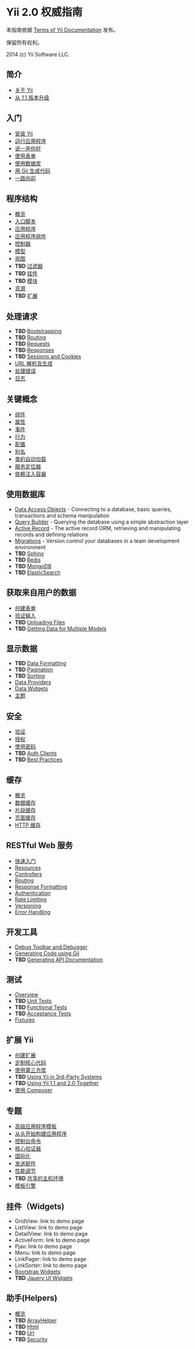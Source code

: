 Yii 2.0 权威指南
===============================

本指南依据 [Terms of Yii Documentation](http://www.yiiframework.com/doc/terms/) 发布。

保留所有权利。

2014 (c) Yii Software LLC.


简介
------------

* [关于 Yii](intro-yii.md)
* [从 1.1 版本升级](intro-upgrade-from-v1.md)


入门
---------------

* [安装 Yii](start-installation.md)
* [运行应用程序](start-workflow.md)
* [说一声你好](start-hello.md)
* [使用表单](start-forms.md)
* [使用数据库](start-databases.md)
* [用 Gii 生成代码](start-gii.md)
* [一路向前](start-looking-head.md)


程序结构
---------------------

* [概览](structure-overview.md)
* [入口脚本](structure-entry-scripts.md)
* [应用程序](structure-applications.md)
* [应用程序组件](structure-application-components.md)
* [控制器](structure-controllers.md)
* [模型](structure-models.md)
* [视图](structure-views.md)
* **TBD** [过滤器](structure-filters.md)
* **TBD** [挂件](structure-widgets.md)
* **TBD** [模块](structure-modules.md)
* [资源](structure-assets.md)
* **TBD** [扩展](structure-extensions.md)


处理请求
-----------------

* **TBD** [Bootstrapping](runtime-bootstrapping.md)
* **TBD** [Routing](runtime-routing.md)
* **TBD** [Requests](runtime-requests.md)
* **TBD** [Responses](runtime-responses.md)
* **TBD** [Sessions and Cookies](runtime-sessions-cookies.md)
* [URL 解析及生成](runtime-url-handling.md)
* [处理错误](runtime-handling-errors.md)
* [日志](runtime-logging.md)


关键概念
------------

* [组件](concept-components.md)
* [属性](concept-properties.md)
* [事件](concept-events.md)
* [行为](concept-behaviors.md)
* [配置](concept-configurations.md)
* [别名](concept-aliases.md)
* [类的自动加载](concept-autoloading.md)
* [服务定位器](concept-service-locator.md)
* [依赖注入容器](concept-di-container.md)


使用数据库
----------------------

* [Data Access Objects](db-dao.md) - Connecting to a database, basic queries, transactions and schema manipulation
* [Query Builder](db-query-builder.md) - Querying the database using a simple abstraction layer
* [Active Record](db-active-record.md) - The active record ORM, retrieving and manipulating records and defining relations
* [Migrations](db-migrations.md) - Version control your databases in a team development environment
* **TBD** [Sphinx](db-sphinx.md)
* **TBD** [Redis](db-redis.md)
* **TBD** [MongoDB](db-mongodb.md)
* **TBD** [ElasticSearch](db-elastic-search.md)


获取来自用户的数据
-----------------------

* [创建表单](input-forms.md)
* [验证输入](input-validation.md)
* **TBD** [Uploading Files](input-file-upload.md)
* **TBD** [Getting Data for Multiple Models](input-multiple-models.md)


显示数据
---------------

* **TBD** [Data Formatting](output-formatting.md)
* **TBD** [Pagination](output-pagination.md)
* **TBD** [Sorting](output-sorting.md)
* [Data Providers](output-data-providers.md)
* [Data Widgets](output-data-widgets.md)
* [主题](output-theming.md)


安全
--------

* [验证](security-authentication.md)
* [授权](security-authorization.md)
* [使用密码](security-passwords.md)
* **TBD** [Auth Clients](security-auth-clients.md)
* **TBD** [Best Practices](security-best-practices.md)


缓存
-------

* [概览](caching-overview.md)
* [数据缓存](caching-data.md)
* [片段缓存](caching-fragment.md)
* [页面缓存](caching-page.md)
* [HTTP 缓存](caching-http.md)


RESTful Web 服务
--------------------

* [快速入门](rest-quick-start.md)
* [Resources](rest-resources.md)
* [Controllers](rest-controllers.md)
* [Routing](rest-routing.md)
* [Response Formatting](rest-response-formatting.md)
* [Authentication](rest-authentication.md)
* [Rate Limiting](rest-rate-limiting.md)
* [Versioning](rest-versioning.md)
* [Error Handling](rest-error-handling.md)


开发工具
-----------------

* [Debug Toolbar and Debugger](tool-debugger.md)
* [Generating Code using Gii](tool-gii.md)
* **TBD** [Generating API Documentation](tool-api-doc.md)


测试
-------

* [Overview](test-overview.md)
* **TBD** [Unit Tests](test-unit.md)
* **TBD** [Functional Tests](test-functional.md)
* **TBD** [Acceptance Tests](test-acceptance.md)
* [Fixtures](test-fixtures.md)


扩展 Yii
-------------

* [创建扩展](extend-creating-extensions.md)
* [定制核心代码](extend-customizing-core.md)
* [使用第三方库](extend-using-libs.md)
* **TBD** [Using Yii in 3rd-Party Systems](extend-embedding-in-others.md)
* **TBD** [Using Yii 1.1 and 2.0 Together](extend-using-v1-v2.md)
* [使用 Composer](extend-using-composer.md)


专题
--------------

* [高级应用程序模板](tutorial-advanced-app.md)
* [从头开始构建应用程序](tutorial-start-from-scratch.md)
* [控制台命令](tutorial-console.md)
* [核心验证器](tutorial-core-validators.md)
* [国际化](tutorial-i18n.md)
* [发送邮件](tutorial-mailing.md)
* [性能调节](tutorial-performance-tuning.md)
* **TBD** [共享的主机环境](tutorial-shared-hosting.md)
* [模板引擎](tutorial-template-engines.md)


挂件（Widgets)
-------

* GridView: link to demo page
* ListView: link to demo page
* DetailView: link to demo page
* ActiveForm: link to demo page
* Pjax: link to demo page
* Menu: link to demo page
* LinkPager: link to demo page
* LinkSorter: link to demo page
* [Bootstrap Widgets](bootstrap-widgets.md)
* **TBD** [Jquery UI Widgets](jui-widgets.md)


助手(Helpers)
-------

* [概览](helper-overview.md)
* **TBD** [ArrayHelper](helper-array.md)
* **TBD** [Html](helper-html.md)
* **TBD** [Url](helper-url.md)
* **TBD** [Security](helper-security.md)

